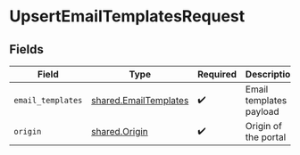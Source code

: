 # UpsertEmailTemplatesRequest


## Fields

| Field                                                          | Type                                                           | Required                                                       | Description                                                    |
| -------------------------------------------------------------- | -------------------------------------------------------------- | -------------------------------------------------------------- | -------------------------------------------------------------- |
| `email_templates`                                              | [shared.EmailTemplates](../../models/shared/emailtemplates.md) | :heavy_check_mark:                                             | Email templates payload                                        |
| `origin`                                                       | [shared.Origin](../../models/shared/origin.md)                 | :heavy_check_mark:                                             | Origin of the portal                                           |